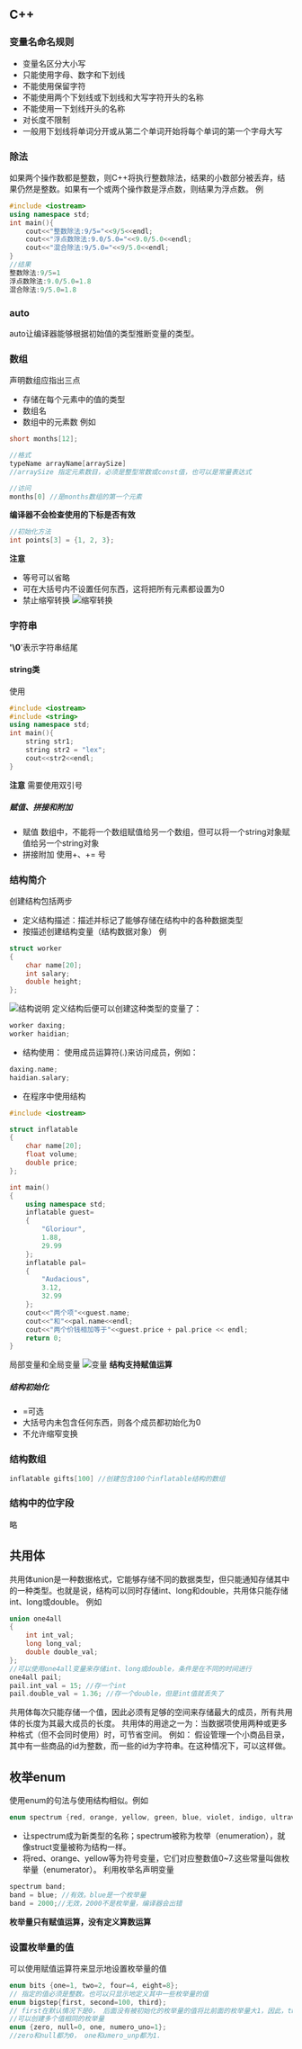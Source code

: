 ## C++
### 变量名命名规则
- 变量名区分大小写
- 只能使用字母、数字和下划线
- 不能使用保留字符
- 不能使用两个下划线或下划线和大写字符开头的名称
- 不能使用一下划线开头的名称
- 对长度不限制
- 一般用下划线将单词分开或从第二个单词开始将每个单词的第一个字母大写
### 除法
如果两个操作数都是整数，则C++将执行整数除法，结果的小数部分被丢弃，结果仍然是整数。如果有一个或两个操作数是浮点数，则结果为浮点数。
例
```cpp
#include <iostream>
using namespace std;
int main(){
    cout<<"整数除法:9/5="<<9/5<<endl;
    cout<<"浮点数除法:9.0/5.0="<<9.0/5.0<<endl;
    cout<<"混合除法:9/5.0="<<9/5.0<<endl;
}
//结果
整数除法:9/5=1
浮点数除法:9.0/5.0=1.8
混合除法:9/5.0=1.8
```
### auto
auto让编译器能够根据初始值的类型推断变量的类型。
### 数组
声明数组应指出三点
- 存储在每个元素中的值的类型
- 数组名
- 数组中的元素数
例如
```cpp
short months[12];

//格式
typeName arrayName[arraySize]
//arraySize 指定元素数目，必须是整型常数或const值，也可以是常量表达式

//访问
months[0] //是months数组的第一个元素
```
**编译器不会检查使用的下标是否有效**
```cpp
//初始化方法
int points[3] = {1, 2, 3};
```
**注意**
- 等号可以省略
- 可在大括号内不设置任何东西，这将把所有元素都设置为0
- 禁止缩窄转换
![缩窄转换](https://ae01.alicdn.com/kf/Ha73361fe4e644f87bca9c464f2b3054dH.png)


### 字符串
**'\0**'表示字符串结尾
#### string类
使用
```cpp
#include <iostream>
#include <string>
using namespace std;
int main(){
    string str1;
    string str2 = "lex";
    cout<<str2<<endl;
}
```
**注意**
需要使用双引号
##### 赋值、拼接和附加
- 赋值
数组中，不能将一个数组赋值给另一个数组，但可以将一个string对象赋值给另一个string对象
- 拼接附加
使用+、+= 号
### 结构简介
创建结构包括两步
- 定义结构描述：描述并标记了能够存储在结构中的各种数据类型
- 按描述创建结构变量（结构数据对象）
例
```cpp
struct worker
{
    char name[20];
    int salary;
    double height;
};

```
![结构说明](https://ae04.alicdn.com/kf/H6a68536368514d31b721b89d1293cbdc2.png)
定义结构后便可以创建这种类型的变量了：
```cpp
worker daxing;
worker haidian;
```
- 结构使用：
使用成员运算符(.)来访问成员，例如：
```cpp
daxing.name;
haidian.salary;
```
- 在程序中使用结构
```cpp
#include <iostream>

struct inflatable
{
    char name[20];
    float volume;
    double price;
};

int main()
{
    using namespace std;
    inflatable guest=
    {
        "Gloriour",
        1.88,
        29.99
    };
    inflatable pal=
    {
        "Audacious",
        3.12,
        32.99
    };
    cout<<"两个项"<<guest.name;
    cout<<"和"<<pal.name<<endl;
    cout<<"两个价钱相加等于"<<guest.price + pal.price << endl;
    return 0;
}
```
局部变量和全局变量
![变量](https://ae03.alicdn.com/kf/H8dd1d0c08c37422cb13a7153713ab8848.png)
**结构支持赋值运算**
##### 结构初始化
- =可选
- 大括号内未包含任何东西，则各个成员都初始化为0
- 不允许缩窄变换

### 结构数组
```cpp
inflatable gifts[100] //创建包含100个inflatable结构的数组
```
### 结构中的位字段
略
## 共用体
共用体union是一种数据格式，它能够存储不同的数据类型，但只能通知存储其中的一种类型。也就是说，结构可以同时存储int、long和double，共用体只能存储int、long或double。
例如
```cpp
union one4all
{
    int int_val;
    long long_val;
    double double_val;
};
//可以使用one4all变量来存储int、long或double，条件是在不同的时间进行
one4all pail;
pail.int_val = 15; //存一个int
pail.double_val = 1.36; //存一个double，但是int值就丢失了
```
共用体每次只能存储一个值，因此必须有足够的空间来存储最大的成员，所有共用体的长度为其最大成员的长度。
共用体的用途之一为：当数据项使用两种或更多种格式（但不会同时使用）时，可节省空间。
例如：
假设管理一个小商品目录，其中有一些商品的id为整数，而一些的id为字符串。在这种情况下，可以这样做。

## 枚举enum
使用enum的句法与使用结构相似。例如
```cpp
enum spectrum {red, orange, yellow, green, blue, violet, indigo, ultraviolet}
```
- 让spectrum成为新类型的名称；spectrum被称为枚举（enumeration），就像struct变量被称为结构一样。
- 将red、orange、yellow等为符号变量，它们对应整数值0~7.这些常量叫做枚举量（enumerator）。
利用枚举名声明变量
```cpp
spectrum band;
band = blue; //有效。blue是一个枚举量
band = 2000;//无效，2000不是枚举量，编译器会出错
```
**枚举量只有赋值运算，没有定义算数运算**
### 设置枚举量的值
可以使用赋值运算符来显示地设置枚举量的值
```cpp
enum bits {one=1, two=2, four=4, eight=8};
// 指定的值必须是整数。也可以只显示地定义其中一些枚举量的值
enum bigstep{first, second=100, third};
// first在默认情况下是0， 后面没有被初始化的枚举量的值将比前面的枚举量大1，因此，third的值为101
//可以创建多个值相同的枚举量
enum {zero, null=0, one, numero_uno=1};
//zero和null都为0， one和umero_unp都为1.
```